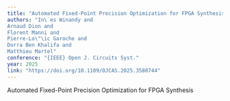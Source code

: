 ```yaml
---
title: "Automated Fixed-Point Precision Optimization for FPGA Synthesis"
authors: "In\`es Winandy and
Arnaud Dion and
Florent Manni and
Pierre-Lo\"\ic Garoche and
Dorra Ben Khalifa and
Matthieu Martel"
conference: "{IEEE} Open J. Circuits Syst."
year: 2025
link: "https://doi.org/10.1109/OJCAS.2025.3580744"
---
```


Automated Fixed-Point Precision Optimization for FPGA Synthesis
